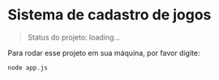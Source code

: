 <h1>Sistema de cadastro de jogos</h1>

> Status do projeto: loading...

Para rodar esse projeto em sua máquina, por favor digite:

```
node app.js
```
